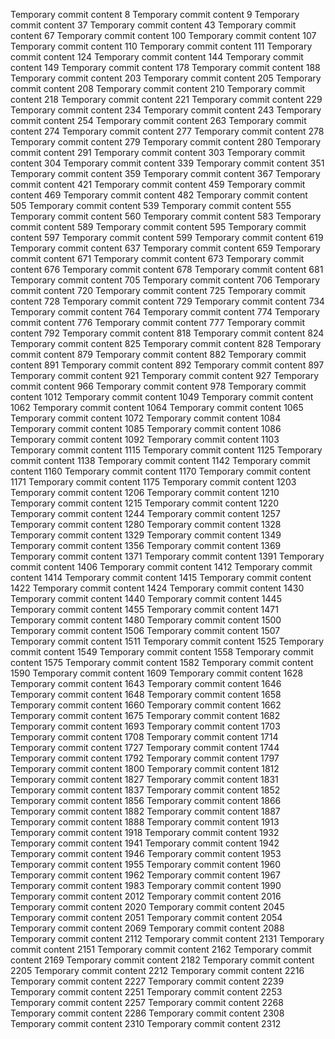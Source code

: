 Temporary commit content 8
Temporary commit content 9
Temporary commit content 37
Temporary commit content 43
Temporary commit content 67
Temporary commit content 100
Temporary commit content 107
Temporary commit content 110
Temporary commit content 111
Temporary commit content 124
Temporary commit content 144
Temporary commit content 149
Temporary commit content 178
Temporary commit content 188
Temporary commit content 203
Temporary commit content 205
Temporary commit content 208
Temporary commit content 210
Temporary commit content 218
Temporary commit content 221
Temporary commit content 229
Temporary commit content 234
Temporary commit content 243
Temporary commit content 254
Temporary commit content 263
Temporary commit content 274
Temporary commit content 277
Temporary commit content 278
Temporary commit content 279
Temporary commit content 280
Temporary commit content 291
Temporary commit content 303
Temporary commit content 304
Temporary commit content 339
Temporary commit content 351
Temporary commit content 359
Temporary commit content 367
Temporary commit content 421
Temporary commit content 459
Temporary commit content 469
Temporary commit content 482
Temporary commit content 505
Temporary commit content 539
Temporary commit content 555
Temporary commit content 560
Temporary commit content 583
Temporary commit content 589
Temporary commit content 595
Temporary commit content 597
Temporary commit content 599
Temporary commit content 619
Temporary commit content 637
Temporary commit content 659
Temporary commit content 671
Temporary commit content 673
Temporary commit content 676
Temporary commit content 678
Temporary commit content 681
Temporary commit content 705
Temporary commit content 706
Temporary commit content 720
Temporary commit content 725
Temporary commit content 728
Temporary commit content 729
Temporary commit content 734
Temporary commit content 764
Temporary commit content 774
Temporary commit content 776
Temporary commit content 777
Temporary commit content 792
Temporary commit content 818
Temporary commit content 824
Temporary commit content 825
Temporary commit content 828
Temporary commit content 879
Temporary commit content 882
Temporary commit content 891
Temporary commit content 892
Temporary commit content 897
Temporary commit content 921
Temporary commit content 927
Temporary commit content 966
Temporary commit content 978
Temporary commit content 1012
Temporary commit content 1049
Temporary commit content 1062
Temporary commit content 1064
Temporary commit content 1065
Temporary commit content 1072
Temporary commit content 1084
Temporary commit content 1085
Temporary commit content 1086
Temporary commit content 1092
Temporary commit content 1103
Temporary commit content 1115
Temporary commit content 1125
Temporary commit content 1138
Temporary commit content 1142
Temporary commit content 1160
Temporary commit content 1170
Temporary commit content 1171
Temporary commit content 1175
Temporary commit content 1203
Temporary commit content 1206
Temporary commit content 1210
Temporary commit content 1215
Temporary commit content 1220
Temporary commit content 1244
Temporary commit content 1257
Temporary commit content 1280
Temporary commit content 1328
Temporary commit content 1329
Temporary commit content 1349
Temporary commit content 1356
Temporary commit content 1369
Temporary commit content 1371
Temporary commit content 1391
Temporary commit content 1406
Temporary commit content 1412
Temporary commit content 1414
Temporary commit content 1415
Temporary commit content 1422
Temporary commit content 1424
Temporary commit content 1430
Temporary commit content 1440
Temporary commit content 1445
Temporary commit content 1455
Temporary commit content 1471
Temporary commit content 1480
Temporary commit content 1500
Temporary commit content 1506
Temporary commit content 1507
Temporary commit content 1511
Temporary commit content 1525
Temporary commit content 1549
Temporary commit content 1558
Temporary commit content 1575
Temporary commit content 1582
Temporary commit content 1590
Temporary commit content 1609
Temporary commit content 1628
Temporary commit content 1643
Temporary commit content 1646
Temporary commit content 1648
Temporary commit content 1658
Temporary commit content 1660
Temporary commit content 1662
Temporary commit content 1675
Temporary commit content 1682
Temporary commit content 1693
Temporary commit content 1703
Temporary commit content 1708
Temporary commit content 1714
Temporary commit content 1727
Temporary commit content 1744
Temporary commit content 1792
Temporary commit content 1797
Temporary commit content 1800
Temporary commit content 1812
Temporary commit content 1827
Temporary commit content 1831
Temporary commit content 1837
Temporary commit content 1852
Temporary commit content 1856
Temporary commit content 1866
Temporary commit content 1882
Temporary commit content 1887
Temporary commit content 1888
Temporary commit content 1913
Temporary commit content 1918
Temporary commit content 1932
Temporary commit content 1941
Temporary commit content 1942
Temporary commit content 1946
Temporary commit content 1953
Temporary commit content 1955
Temporary commit content 1960
Temporary commit content 1962
Temporary commit content 1967
Temporary commit content 1983
Temporary commit content 1990
Temporary commit content 2012
Temporary commit content 2016
Temporary commit content 2020
Temporary commit content 2045
Temporary commit content 2051
Temporary commit content 2054
Temporary commit content 2069
Temporary commit content 2088
Temporary commit content 2112
Temporary commit content 2131
Temporary commit content 2151
Temporary commit content 2162
Temporary commit content 2169
Temporary commit content 2182
Temporary commit content 2205
Temporary commit content 2212
Temporary commit content 2216
Temporary commit content 2227
Temporary commit content 2239
Temporary commit content 2251
Temporary commit content 2253
Temporary commit content 2257
Temporary commit content 2268
Temporary commit content 2286
Temporary commit content 2308
Temporary commit content 2310
Temporary commit content 2312
